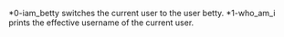*0-iam_betty switches the current user to the user betty.
*1-who_am_i prints the effective username of the current user.
